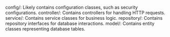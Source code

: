 config/: Likely contains configuration classes, such as security configurations.
controller/: Contains controllers for handling HTTP requests.
service/: Contains service classes for business logic.
repository/: Contains repository interfaces for database interactions.
model/: Contains entity classes representing database tables.


